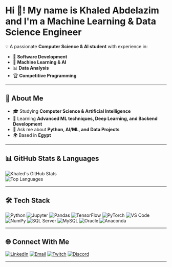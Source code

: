 # Hi 👋! My name is Khaled Abdelazim and I'm a Machine Learning & Data Science Engineer

💡 A passionate **Computer Science & AI student** with experience in:
- 🧩 **Software Development**
- 🤖 **Machine Learning & AI**
- 📊 **Data Analysis**
- 🏆 **Competitive Programming**

---

## 🚀 About Me
- 🎓 Studying **Computer Science & Artificial Intelligence**
- 🌱 Learning **Advanced ML techniques, Deep Learning, and Backend Development**
- 💬 Ask me about **Python, AI/ML, and Data Projects**
- 🌍 Based in **Egypt**

---

## 📊 GitHub Stats & Languages
![Khaled's GitHub Stats](https://github-readme-stats.vercel.app/api?username=KhaledAbdelazim&show_icons=true&theme=tokyonight)  
![Top Languages](https://github-readme-stats.vercel.app/api/top-langs/?username=KhaledAbdelazim&layout=compact&theme=tokyonight)

---

## 🛠️ Tech Stack
![Python](https://img.shields.io/badge/Python-3776AB?style=flat&logo=python&logoColor=white)
![Jupyter](https://img.shields.io/badge/Jupyter-F37626?style=flat&logo=jupyter&logoColor=white)
![Pandas](https://img.shields.io/badge/Pandas-150458?style=flat&logo=pandas&logoColor=white)
![TensorFlow](https://img.shields.io/badge/TensorFlow-FF6F00?style=flat&logo=tensorflow&logoColor=white)
![PyTorch](https://img.shields.io/badge/PyTorch-EE4C2C?style=flat&logo=pytorch&logoColor=white)
![VS Code](https://img.shields.io/badge/VSCode-007ACC?style=flat&logo=visualstudiocode&logoColor=white)
![NumPy](https://img.shields.io/badge/NumPy-013243?style=flat&logo=numpy&logoColor=white)
![SQL Server](https://img.shields.io/badge/Microsoft_SQL_Server-CC2927?style=flat&logo=microsoftsqlserver&logoColor=white)
![MySQL](https://img.shields.io/badge/MySQL-4479A1?style=flat&logo=mysql&logoColor=white)
![Oracle](https://img.shields.io/badge/Oracle-F80000?style=flat&logo=oracle&logoColor=white)
![Anaconda](https://img.shields.io/badge/Anaconda-44A833?style=flat&logo=anaconda&logoColor=white)

---

## 🌐 Connect With Me
[![LinkedIn](https://img.shields.io/badge/LinkedIn-0077B5?style=flat&logo=linkedin&logoColor=white)](https://linkedin.com/in/your-link)
[![Email](https://img.shields.io/badge/Email-D14836?style=flat&logo=gmail&logoColor=white)](mailto:your.email@example.com)
[![Twitch](https://img.shields.io/badge/Twitch-9146FF?style=flat&logo=twitch&logoColor=white)](https://twitch.tv/your-link)
[![Discord](https://img.shields.io/badge/Discord-5865F2?style=flat&logo=discord&logoColor=white)](https://discord.gg/your-link)

---


